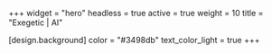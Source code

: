 +++
widget = "hero"
headless = true
active = true
weight = 10
title = "Exegetic | AI"

[design.background]
  color = "#3498db"
  text_color_light = true
+++
